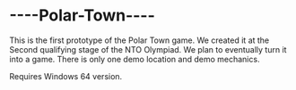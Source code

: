 # ----Polar-Town----
This is the first prototype of the Polar Town game. We created it at the Second qualifying stage of the NTO Olympiad. We plan to eventually turn it into a game. There is only one demo location and demo mechanics.

Requires Windows 64 version.
